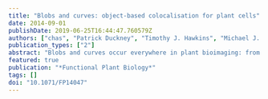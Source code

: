 ```yaml
---
title: "Blobs and curves: object-based colocalisation for plant cells"
date: 2014-09-01
publishDate: 2019-06-25T16:44:47.760579Z
authors: ["chas", "Patrick Duckney", "Timothy J. Hawkins", "Michael J. Deeks", "P. Philippe Laissue", "Patrick J. Hussey", "Boguslaw Obara"]
publication_types: ["2"]
abstract: "Blobs and curves occur everywhere in plant bioimaging: from signals of fluorescence-labelled proteins, through cytoskeletal structures, nuclei staining and cell extensions such as root hairs. Here we look at the problem of colocalisation of blobs with blobs (protein-protein colocalisation) and blobs with curves (organelle-cytoskeleton colocalisation). This article demonstrates a clear quantitative alternative to pixel-based colocalisation methods and, using object-based methods, can quantify not only the level of colocalisation but also the distance between objects. Included in this report are computational algorithms, biological experiments and guidance for those looking to increase their use of computationally-based and quantified analysis of bioimages."
featured: true
publication: "*Functional Plant Biology*"
tags: []
doi: "10.1071/FP14047"
---
```

